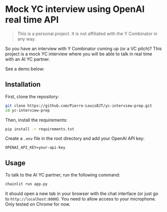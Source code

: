 # Mock YC interview using OpenAI real time API

> This is a personal project. It is not affiliated with the Y Combinator in any way.

So you have an interview with Y Combinator coming up (or a VC pitch)? This project is a mock YC interview where you will be able to talk in real time with an AI YC partner.

See a demo below:

## Installation

First, clone the repository:

```bash
git clone https://github.com/Pierre-LouisBJT/yc-interview-prep.git
cd yc-interview-prep
```

Then, install the requirements:

```bash
pip install -r requirements.txt
```

Create a `.env` file in the root directory and add your OpenAI API key:

```
OPENAI_API_KEY=your-api-key
```

## Usage

To talk to the AI YC partner, run the following command:

```bash
chainlit run app.py
```

It should open a new tab in your browser with the chat interface (or just go to `http://localhost:8000`). You need to allow access to your microphone. Only tested on Chrome for now.
